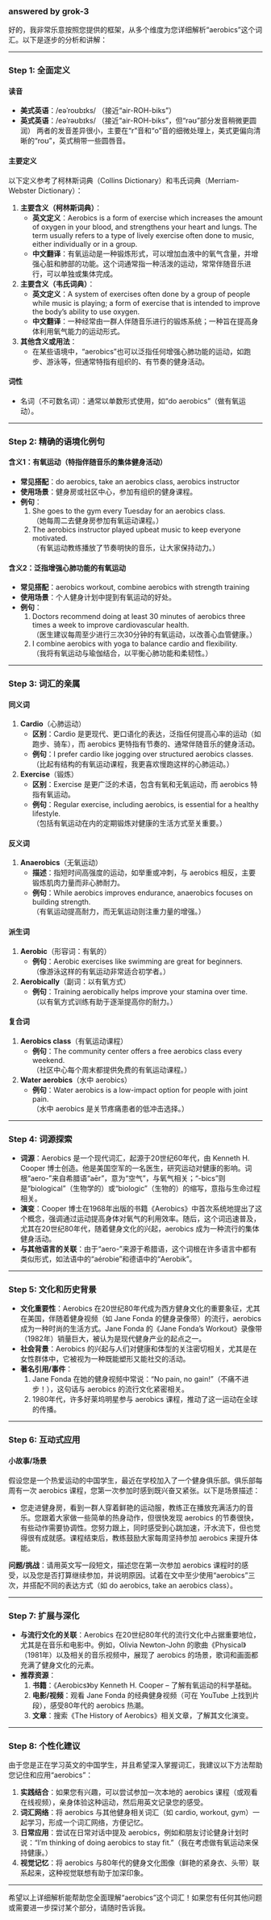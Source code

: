 ### answered by grok-3
好的，我非常乐意按照您提供的框架，从多个维度为您详细解析“aerobics”这个词汇。以下是逐步的分析和讲解：

---

### Step 1: 全面定义

#### 读音
- **美式英语**：/eəˈroʊbɪks/ （接近“air-ROH-biks”）
- **英式英语**：/eəˈrəʊbɪks/ （接近“air-ROH-biks”，但“rəʊ”部分发音稍微更圆润）
两者的发音差异很小，主要在“r”音和“o”音的细微处理上，美式更偏向清晰的“roʊ”，英式稍带一些圆唇音。

#### 主要定义
以下定义参考了柯林斯词典（Collins Dictionary）和韦氏词典（Merriam-Webster Dictionary）：
1. **主要含义（柯林斯词典）**：
   - **英文定义**：Aerobics is a form of exercise which increases the amount of oxygen in your blood, and strengthens your heart and lungs. The term usually refers to a type of lively exercise often done to music, either individually or in a group.
   - **中文翻译**：有氧运动是一种锻炼形式，可以增加血液中的氧气含量，并增强心脏和肺部的功能。这个词通常指一种活泼的运动，常常伴随音乐进行，可以单独或集体完成。
2. **主要含义（韦氏词典）**：
   - **英文定义**：A system of exercises often done by a group of people while music is playing; a form of exercise that is intended to improve the body’s ability to use oxygen.
   - **中文翻译**：一种经常由一群人伴随音乐进行的锻炼系统；一种旨在提高身体利用氧气能力的运动形式。
3. **其他含义或用法**：
   - 在某些语境中，“aerobics”也可以泛指任何增强心肺功能的运动，如跑步、游泳等，但通常特指有组织的、有节奏的健身活动。

#### 词性
- 名词（不可数名词）：通常以单数形式使用，如“do aerobics”（做有氧运动）。

---

### Step 2: 精确的语境化例句

#### 含义1：有氧运动（特指伴随音乐的集体健身活动）
- **常见搭配**：do aerobics, take an aerobics class, aerobics instructor
- **使用场景**：健身房或社区中心，参加有组织的健身课程。
- **例句**：
  1. She goes to the gym every Tuesday for an aerobics class.  
     （她每周二去健身房参加有氧运动课程。）
  2. The aerobics instructor played upbeat music to keep everyone motivated.  
     （有氧运动教练播放了节奏明快的音乐，让大家保持动力。）

#### 含义2：泛指增强心肺功能的有氧运动
- **常见搭配**：aerobics workout, combine aerobics with strength training
- **使用场景**：个人健身计划中提到有氧运动的好处。
- **例句**：
  1. Doctors recommend doing at least 30 minutes of aerobics three times a week to improve cardiovascular health.  
     （医生建议每周至少进行三次30分钟的有氧运动，以改善心血管健康。）
  2. I combine aerobics with yoga to balance cardio and flexibility.  
     （我将有氧运动与瑜伽结合，以平衡心肺功能和柔韧性。）

---

### Step 3: 词汇的亲属

#### 同义词
1. **Cardio**（心肺运动）
   - **区别**：Cardio 是更现代、更口语化的表达，泛指任何提高心率的运动（如跑步、骑车），而 aerobics 更特指有节奏的、通常伴随音乐的健身活动。
   - **例句**：I prefer cardio like jogging over structured aerobics classes.  
     （比起有结构的有氧运动课程，我更喜欢慢跑这样的心肺运动。）
2. **Exercise**（锻炼）
   - **区别**：Exercise 是更广泛的术语，包含有氧和无氧运动，而 aerobics 特指有氧运动。
   - **例句**：Regular exercise, including aerobics, is essential for a healthy lifestyle.  
     （包括有氧运动在内的定期锻炼对健康的生活方式至关重要。）

#### 反义词
1. **Anaerobics**（无氧运动）
   - **描述**：指短时间高强度的运动，如举重或冲刺，与 aerobics 相反，主要锻炼肌肉力量而非心肺耐力。
   - **例句**：While aerobics improves endurance, anaerobics focuses on building strength.  
     （有氧运动提高耐力，而无氧运动则注重力量的增强。）

#### 派生词
1. **Aerobic**（形容词：有氧的）
   - **例句**：Aerobic exercises like swimming are great for beginners.  
     （像游泳这样的有氧运动非常适合初学者。）
2. **Aerobically**（副词：以有氧方式）
   - **例句**：Training aerobically helps improve your stamina over time.  
     （以有氧方式训练有助于逐渐提高你的耐力。）

#### 复合词
1. **Aerobics class**（有氧运动课程）
   - **例句**：The community center offers a free aerobics class every weekend.  
     （社区中心每个周末都提供免费的有氧运动课程。）
2. **Water aerobics**（水中 aerobics）
   - **例句**：Water aerobics is a low-impact option for people with joint pain.  
     （水中 aerobics 是关节疼痛患者的低冲击选择。）

---

### Step 4: 词源探索

- **词源**：Aerobics 是一个现代词汇，起源于20世纪60年代，由 Kenneth H. Cooper 博士创造。他是美国空军的一名医生，研究运动对健康的影响。词根“aero-”来自希腊语“aēr”，意为“空气”，与氧气相关；“-bics”则是“biological”（生物学的）或“biologic”（生物的）的缩写，意指与生命过程相关。
- **演变**：Cooper 博士在1968年出版的书籍《Aerobics》中首次系统地提出了这个概念，强调通过运动提高身体对氧气的利用效率。随后，这个词迅速普及，尤其在20世纪80年代，随着健身文化的兴起，aerobics 成为一种流行的集体健身活动。
- **与其他语言的关联**：由于“aero-”来源于希腊语，这个词根在许多语言中都有类似形式，如法语中的“aérobie”和德语中的“Aerobik”。

---

### Step 5: 文化和历史背景

- **文化重要性**：Aerobics 在20世纪80年代成为西方健身文化的重要象征，尤其在美国，伴随着健身视频（如 Jane Fonda 的健身录像带）的流行，aerobics 成为一种时尚的生活方式。Jane Fonda 的《Jane Fonda’s Workout》录像带（1982年）销量巨大，被认为是现代健身产业的起点之一。
- **社会背景**：Aerobics 的兴起与人们对健康和体型的关注密切相关，尤其是在女性群体中，它被视为一种既能塑形又能社交的活动。
- **著名引用/事件**：
  1. Jane Fonda 在她的健身视频中常说：“No pain, no gain!”（不痛不进步！），这句话与 aerobics 的流行文化紧密相关。
  2. 1980年代，许多好莱坞明星参与 aerobics 课程，推动了这一运动在全球的传播。

---

### Step 6: 互动式应用

#### 小故事/场景
假设您是一个热爱运动的中国学生，最近在学校加入了一个健身俱乐部。俱乐部每周有一次 aerobics 课程，您第一次参加时感到既兴奋又紧张。以下是场景描述：
- 您走进健身房，看到一群人穿着鲜艳的运动服，教练正在播放充满活力的音乐。您跟着大家做一些简单的热身动作，但很快发现 aerobics 的节奏很快，有些动作需要协调性。您努力跟上，同时感受到心跳加速，汗水流下，但也觉得很有成就感。课程结束后，教练鼓励大家每周坚持参加 aerobics 来提升体能。

**问题/挑战**：请用英文写一段短文，描述您在第一次参加 aerobics 课程时的感受，以及您是否打算继续参加，并说明原因。试着在文中至少使用“aerobics”三次，并搭配不同的表达方式（如 do aerobics, take an aerobics class）。

---

### Step 7: 扩展与深化

- **与流行文化的关联**：Aerobics 在20世纪80年代的流行文化中占据重要地位，尤其是在音乐和电影中。例如，Olivia Newton-John 的歌曲《Physical》（1981年）以及相关的音乐视频中，展现了 aerobics 的场景，歌词和画面都充满了健身文化的元素。
- **推荐资源**：
  1. **书籍**：《Aerobics》by Kenneth H. Cooper – 了解有氧运动的科学基础。
  2. **电影/视频**：观看 Jane Fonda 的经典健身视频（可在 YouTube 上找到片段），感受80年代的 aerobics 热潮。
  3. **文章**：搜索《The History of Aerobics》相关文章，了解其文化演变。

---

### Step 8: 个性化建议

由于您是正在学习英文的中国学生，并且希望深入掌握词汇，我建议以下方法帮助您记住和应用“aerobics”：
1. **实践结合**：如果您有兴趣，可以尝试参加一次本地的 aerobics 课程（或观看在线视频），亲身体验这种运动，然后用英文记录您的感受。
2. **词汇网络**：将 aerobics 与其他健身相关词汇（如 cardio, workout, gym）一起学习，形成一个词汇网络，方便记忆。
3. **日常应用**：尝试在日常对话中提及 aerobics，例如和朋友讨论健身计划时说：“I’m thinking of doing aerobics to stay fit.”（我在考虑做有氧运动来保持健康。）
4. **视觉记忆**：将 aerobics 与80年代的健身文化图像（鲜艳的紧身衣、头带）联系起来，这种视觉联想有助于加深印象。

---

希望以上详细解析能帮助您全面理解“aerobics”这个词汇！如果您有任何其他问题或需要进一步探讨某个部分，请随时告诉我。